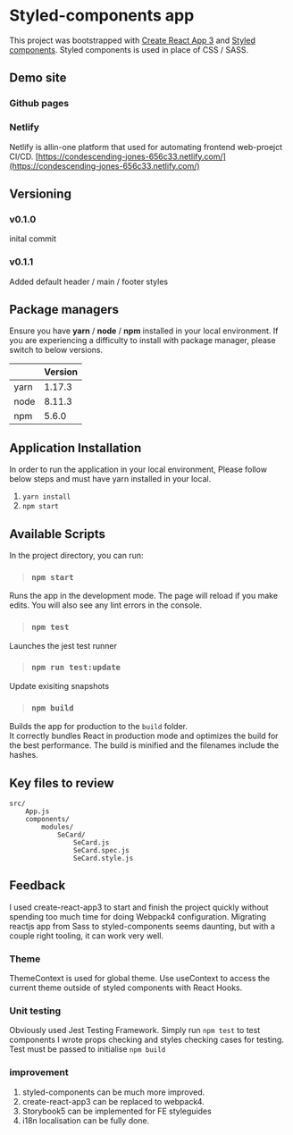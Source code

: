 # Styled-components app

This project was bootstrapped with 
[Create React App 3](https://github.com/facebook/create-react-app) and
[Styled components](https://www.styled-components.com).
Styled components is used in place of CSS / SASS.

## Demo site

### Github pages


### Netlify
Netlify is allin-one platform that used for automating frontend web-proejct CI/CD.
[https://condescending-jones-656c33.netlify.com/](https://condescending-jones-656c33.netlify.com/)

## Versioning

### v0.1.0
inital commit

### v0.1.1
Added default header / main / footer styles


## Package managers

Ensure you have **yarn** / **node** / **npm** installed in your local environment.
If you are experiencing a difficulty to install with package manager,
please switch to below versions.

|     |Version |
|-----|--------|
|yarn |1.17.3  |
|node |8.11.3  |
|npm  |5.6.0   |

## Application Installation

In order to run the application in your local environment,
Please follow below steps and must have yarn installed in your local.

1.  `yarn install`
2.  `npm start`
  
## Available Scripts

In the project directory, you can run:

> ### `npm start`

Runs the app in the development mode.
The page will reload if you make edits.
You will also see any lint errors in the console.

> ### `npm test`

Launches the jest test runner

> ### `npm run test:update`

Update exisiting snapshots

> ### `npm build`

Builds the app for production to the `build` folder.<br  />
It correctly bundles React in production mode and optimizes the build for the best performance.
The build is minified and the filenames include the hashes.

## Key files to review
```
src/
	App.js
	components/
		modules/
			SeCard/
				SeCard.js
				SeCard.spec.js
				SeCard.style.js
```

## Feedback

I used create-react-app3 to start and finish the project quickly without spending too much time for doing Webpack4 configuration.
Migrating reactjs app from Sass to styled-components seems daunting, but with a couple right tooling, it can work very well.

### Theme

ThemeContext is used for global theme.
Use useContext to access the current theme outside of styled components with React Hooks.

### Unit testing

Obviously used Jest Testing Framework. Simply run `npm test` to test components
I wrote props checking and styles checking cases for testing.
Test must be passed to initialise `npm build`

### improvement

1. styled-components can be much more improved.
2. create-react-app3 can be replaced to webpack4.
3. Storybook5 can be implemented for FE styleguides
4. i18n localisation can be fully done.
